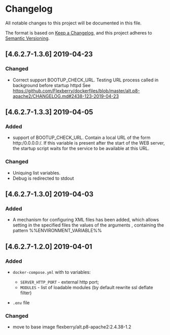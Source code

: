 # Changelog
All notable changes to this project will be documented in this file.

The format is based on [Keep a Changelog](https://keepachangelog.com/en/1.0.0/),
and this project adheres to [Semantic Versioning](https://semver.org/spec/v2.0.0.html).

## [4.6.2.7-1.3.6] 2019-04-23

### Changed

- Correct support BOOTUP_CHECK_URL. Testing URL process called in background before startup httpd 
 See https://github.com/Flexberry/dockerfiles/blob/master/alt.p8-apache2/CHANGELOG.md#2438-123-2019-04-23


## [4.6.2.7-1.3.3] 2019-04-05

### Added

- support of BOOTUP_CHECK_URL. Contain a local URL of the form http:/0.0.0.0:/. If this variable is present after the start of the WEB server, the startup script waits for the service to be available at this URL.

 ### Changed

- Uniquing list variables.
- Debug is redirected to stdout

## [4.6.2.7-1.3.0] 2019-04-03

### Added

- A mechanism for configuring XML files has been added, which allows setting in the specified files the values of the arguments , containing the pattern %%ENVIRONMENT_VARIABLE%%

## [4.6.2.7-1.2.0] 2019-04-01

### Added

- `docker-compose.yml` with to variables:
  * `SERVER_HTTP_PORT` - external http port;
  * `MODULES` - list of loadable modules (by default rewrite ssl deflate filter)
  
 - `.env` file
 
 ### Changed
 
 - move to base image flexberry/alt.p8-apache2:2.4.38-1.2
